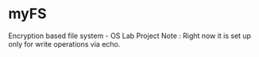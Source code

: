 # myFS
Encryption based file system - OS Lab Project
Note : Right now it is set up only for write operations via echo.
